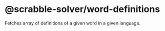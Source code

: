 # @scrabble-solver/word-definitions

Fetches array of definitions of a given word in a given language.
